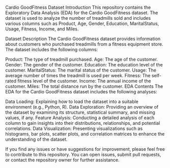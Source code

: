 Cardio GoodFitness Dataset
Introduction
This repository contains the Exploratory Data Analysis (EDA) for the Cardio GoodFitness dataset. The dataset is used to analyze the number of treadmills sold and includes various columns such as Product, Age, Gender, Education, MaritalStatus, Usage, Fitness, Income, and Miles.

Dataset Description
The Cardio GoodFitness dataset provides information about customers who purchased treadmills from a fitness equipment store. The dataset includes the following columns:

Product: The type of treadmill purchased.
Age: The age of the customer.
Gender: The gender of the customer.
Education: The education level of the customer.
MaritalStatus: The marital status of the customer.
Usage: The average number of times the treadmill is used per week.
Fitness: The self-rated fitness level of the customer.
Income: The annual income of the customer.
Miles: The total distance run by the customer.
EDA Contents
The EDA for the Cardio GoodFitness dataset includes the following analyses:

Data Loading: Explaining how to load the dataset into a suitable environment (e.g., Python, R).
Data Exploration: Providing an overview of the dataset by examining its structure, statistical summary, and missing values, if any.
Feature Analysis: Conducting a detailed analysis of each column to gain insights into their distributions, relationships, and potential correlations.
Data Visualization: Presenting visualizations such as histograms, bar plots, scatter plots, and correlation matrices to enhance the understanding of the dataset.

If you find any issues or have suggestions for improvement, please feel free to contribute to this repository. You can open issues, submit pull requests, or contact the repository owner for further assistance.


